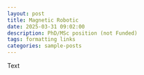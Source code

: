 ```yaml
---
layout: post
title: Magnetic Robotic
date: 2025-03-31 09:02:00
description: PhD/MSc position (not Funded)
tags: formatting links
categories: sample-posts
---
```

Text